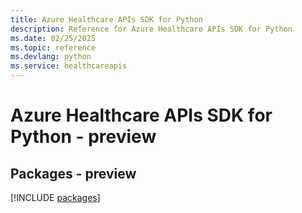 ```yaml
---
title: Azure Healthcare APIs SDK for Python
description: Reference for Azure Healthcare APIs SDK for Python
ms.date: 02/25/2025
ms.topic: reference
ms.devlang: python
ms.service: healthcareapis
---
```

# Azure Healthcare APIs SDK for Python - preview
## Packages - preview
[!INCLUDE [packages](healthcare-apis-index.md)]